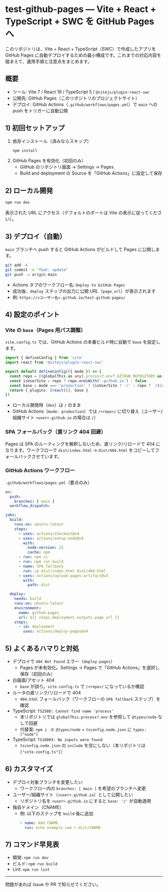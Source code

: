 # test-github-pages — Vite + React + TypeScript + SWC を GitHub Pages へ

このリポジトリは、Vite + React + TypeScript（SWC）で作成したアプリを GitHub Pages に自動デプロイするための最小構成です。これまでの対応内容を踏まえて、運用手順と注意点をまとめます。

## 概要
- ツール: Vite 7 / React 19 / TypeScript 5 / `@vitejs/plugin-react-swc`
- 公開先: GitHub Pages（このリポジトリのプロジェクトサイト）
- デプロイ: GitHub Actions（`.github/workflows/pages.yml`）で `main` への push をトリガーに自動公開

## 1) 初回セットアップ
1. 依存インストール（済みならスキップ）
   ```bash
   npm install
   ```
2. GitHub Pages を有効化（初回のみ）
   - GitHub のリポジトリ画面 → Settings → Pages
   - Build and deployment の Source を「GitHub Actions」に設定して保存

## 2) ローカル開発
```bash
npm run dev
```
表示された URL にアクセス（デフォルトのポートは Vite の表示に従ってください）。

## 3) デプロイ（自動）
`main` ブランチへ push すると GitHub Actions がビルドして Pages に公開します。

```bash
git add -A
git commit -m "feat: update"
git push -u origin main
```

- Actions タブのワークフロー名: `Deploy to GitHub Pages`
- 成功後、`deploy` ステップの出力に公開 URL（`page_url`）が表示されます
- 例: `https://<ユーザー名>.github.io/test-github-pages/`

## 4) 設定のポイント

### Vite の `base`（Pages 用パス調整）
`vite.config.ts` では、GitHub Actions の本番ビルド時に自動で `base` を設定します。

```ts
import { defineConfig } from 'vite'
import react from '@vitejs/plugin-react-swc'

export default defineConfig(({ mode }) => {
  const repo = ((globalThis as any).process?.env?.GITHUB_REPOSITORY as string | undefined)?.split('/')?.[1] ?? ''
  const isUserSite = repo ? repo.endsWith('.github.io') : false
  const base = mode === 'production' ? (isUserSite ? '/' : repo ? `/${repo}/` : '/') : '/'
  return { plugins: [react()], base }
})
```

- ローカル開発時（`dev`）は `/` のまま
- GitHub Actions（`mode: production`）では `/<repo>/` に切り替え（ユーザー/組織サイト `<user>.github.io` の場合は `/`）

### SPA フォールバック（直リンク 404 回避）
Pages は SPA のルーティングを解釈しないため、直リンク/リロードで 404 になります。ワークフローで `dist/index.html` → `dist/404.html` をコピーしてフォールバックさせています。

### GitHub Actions ワークフロー
`.github/workflows/pages.yml`（要点のみ）

```yaml
on:
  push:
    branches: [ main ]
  workflow_dispatch:

jobs:
  build:
    runs-on: ubuntu-latest
    steps:
      - uses: actions/checkout@v4
      - uses: actions/setup-node@v4
        with:
          node-version: 22
          cache: npm
      - run: npm ci
      - run: npm run build
      - name: SPA fallback
        run: cp dist/index.html dist/404.html
      - uses: actions/upload-pages-artifact@v3
        with:
          path: dist

  deploy:
    needs: build
    runs-on: ubuntu-latest
    environment:
      name: github-pages
      url: ${{ steps.deployment.outputs.page_url }}
    steps:
      - id: deployment
        uses: actions/deploy-pages@v4
```

## 5) よくあるハマりと対処
- デプロイで `404 Not Found` エラー（`deploy-pages`）
  - Pages が未有効化。Settings → Pages で「GitHub Actions」を選択し保存（初回のみ）
- 白画面/アセット 404
  - `base` が誤り。`vite.config.ts` で `/<repo>/` になっているか確認
- ルータの直リンク/リロードで 404
  - `404.html` フォールバック（ワークフローの `SPA fallback` ステップ）を確認
- TypeScript: `TS2580: Cannot find name 'process'`
  - 本リポジトリでは `globalThis.process?.env` を参照して `@types/node` なしで回避
  - 代替案: `npm i -D @types/node` + `tsconfig.node.json` に `types: ["node"]`
- TypeScript: `TS18003: No inputs were found`
  - `tsconfig.node.json` の `include` を空にしない（本リポジトリは `["vite.config.ts"]`）

## 6) カスタマイズ
- デプロイ対象ブランチを変更したい
  - ワークフロー内の `branches: [ main ]` を希望のブランチへ変更
- ユーザー/組織サイト（`<user>.github.io`）として公開したい
  - リポジトリ名を `<user>.github.io` にすると `base: '/'` が自動適用
- 独自ドメイン（CNAME）
  - 例: 以下のステップを `build` 後に追加
    ```yaml
    - name: Add CNAME
      run: echo example.com > dist/CNAME
    ```

## 7) コマンド早見表
- 開発: `npm run dev`
- ビルド: `npm run build`
- Lint: `npm run lint`

---
問題があれば Issue や PR で知らせてください。


